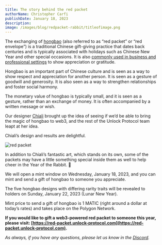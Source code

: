 ```yaml
---
title: The story behind the red packet
authorName: Christopher Carfi
publishDate: January 18, 2023
description: 
image: /images/blog/redpacket-rabbit/titleofimage.png
---
```


The exchanging of [hongbao](https://en.wikipedia.org/wiki/Red_envelope) (also referred to as “red packet” or “red envelope”) is a traditional Chinese gift-giving practice that dates back centuries and is typically associated with holidays such as Chinese New Year and other special occasions. It is also [commonly used in business and professional settings](https://en.wikipedia.org/wiki/WeChat_red_envelope) to show appreciation or gratitude.

Hongbao is an important part of Chinese culture and is seen as a way to show respect and appreciation for another person. It is seen as a gesture of goodwill and generosity. It is also seen as a way to strengthen relationships and foster social harmony.

The monetary value of hongbao is typically small, and it is seen as a gesture, rather than an exchange of money. It is often accompanied by a written message or wish.

Our designer [Chiali](https://chialitsai.com/about/) brought up the idea of seeing if we’d be able to bring the magic of hongbao to web3, and the rest of the Unlock Protocol team leapt at her idea. 

Chiali’s design and results are delightful.

![red packet](/images/blog/redpacket-rabbit/titleofimage.png)

In addition to Chiali’s fantastic art, which stands on its own, some of the packets may have a little something special inside them as well to help cheer in the Year of the Rabbit. 🧧

We will open a mint window on Wednesday, January 18, 2023, and you can mint and send a gift of hongbao to someone you appreciate.

The five hongbao designs with differing rarity traits will be revealed to holders on Sunday, January 22, 2023 (Lunar New Year).

Mint price to send a gift of hongbao is 1 MATIC (right around a dollar at today’s rates) and takes place on the Polygon Network. 

**If you would like to gift a web3-powered red packet to someone this year, please visit: [https://red-packet.unlock-protocol.com](https://red-packet.unlock-protocol.com).**

*As always, if you have any questions, please let us know in the [Discord](https://discord.unlock-protocol.com).*
